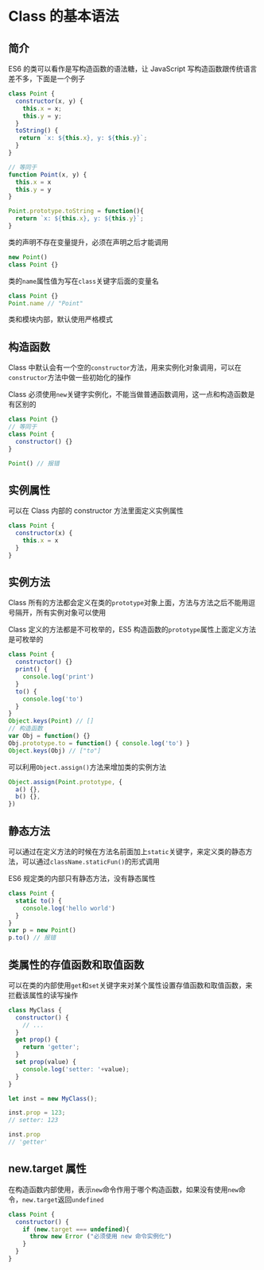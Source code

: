 # Class 的基本语法

## 简介

ES6 的类可以看作是写构造函数的语法糖，让 JavaScript 写构造函数跟传统语言差不多，下面是一个例子

```javascript
class Point {
  constructor(x, y) {
    this.x = x;
    this.y = y;
  }
  toString() {
   return `x: ${this.x}, y: ${this.y}`;
  }
}

// 等同于
function Point(x, y) {
  this.x = x
  this.y = y
}

Point.prototype.toString = function(){
  return `x: ${this.x}, y: ${this.y}`;
}
```

类的声明不存在变量提升，必须在声明之后才能调用

```javascript
new Point()
class Point {}
```

类的`name`属性值为写在`class`关键字后面的变量名

```javascript
class Point {}
Point.name // "Point"
```

类和模块内部，默认使用严格模式

## 构造函数

Class 中默认会有一个空的`constructor`方法，用来实例化对象调用，可以在`constructor`方法中做一些初始化的操作

Class 必须使用`new`关键字实例化，不能当做普通函数调用，这一点和构造函数是有区别的

```javascript
class Point {}
// 等同于
class Point {
  constructor() {}
}

Point() // 报错
```

## 实例属性

可以在 Class 内部的 constructor 方法里面定义实例属性

```javascript
class Point {
  constructor(x) {
    this.x = x
  }
}
```

## 实例方法

Class 所有的方法都会定义在类的`prototype`对象上面，方法与方法之后不能用逗号隔开，所有实例对象可以使用

Class 定义的方法都是不可枚举的，ES5 构造函数的`prototype`属性上面定义方法是可枚举的

```javascript
class Point {
  constructor() {}
  print() {
    console.log('print')
  }
  to() {
    console.log('to')
  }
}
Object.keys(Point) // []
// 构造函数
var Obj = function() {}
Obj.prototype.to = function() { console.log('to') }
Object.keys(Obj) // ["to"]
```

可以利用`Object.assign()`方法来增加类的实例方法

```javascript
Object.assign(Point.prototype, {
  a() {},
  b() {},
})
```

## 静态方法

可以通过在定义方法的时候在方法名前面加上`static`关键字，来定义类的静态方法，可以通过`className.staticFun()`的形式调用

ES6 规定类的内部只有静态方法，没有静态属性

```javascript
class Point {
  static to() {
    console.log('hello world')
  }
}
var p = new Point()
p.to() // 报错
```

## 类属性的存值函数和取值函数

可以在类的内部使用`get`和`set`关键字来对某个属性设置存值函数和取值函数，来拦截该属性的读写操作

```javascript
class MyClass {
  constructor() {
    // ...
  }
  get prop() {
    return 'getter';
  }
  set prop(value) {
    console.log('setter: '+value);
  }
}

let inst = new MyClass();

inst.prop = 123;
// setter: 123

inst.prop
// 'getter'
```

## new.target 属性

在构造函数内部使用，表示`new`命令作用于哪个构造函数，如果没有使用`new`命令，`new.target`返回`undefined`

```javascript
class Point {
  constructor() {
    if (new.target === undefined){
      throw new Error ("必须使用 new 命令实例化")
    }
  }
}
```


